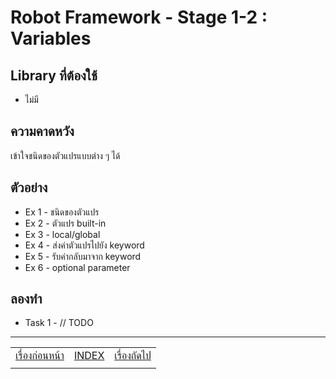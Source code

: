 # Robot Framework - Stage 1-2 : Variables

## Library ที่ต้องใช้

* ไม่มี

## ความคาดหวัง

เข้าใจชนิดของตัวแปรแบบต่าง ๆ ได้

## ตัวอย่าง

* Ex 1 - ชนิดของตัวแปร
* Ex 2 - ตัวแปร built-in
* Ex 3 - local/global
* Ex 4 - ส่งค่าตัวแปรไปยัง keyword
* Ex 5 - รับค่ากลับมาจาก keyword
* Ex 6 - optional parameter

## ลองทำ

* Task 1 - // TODO

---

|   |   |   |
| - | - | - |
| [เรื่องก่อนหน้า](../1-1/README.md) | [INDEX](../README.md) | [เรื่องถัดไป](../1-3/README.md) |
|   |   |   |
